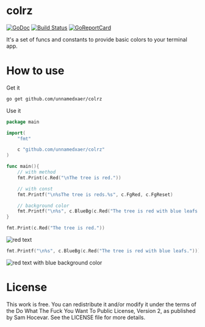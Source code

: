 colrz
==

[![GoDoc](https://godoc.org/github.com/unnamedxaer/colrz?status.svg)](https://godoc.org/github.com/unnamedxaer/colrz)
[![Build Status](https://travis-ci.org/unnamedxaer/colrz.svg)](https://travis-ci.org/unnamedxaer/colrz)
[![GoReportCard](https://goreportcard.com/badge/unnamedxaer/colrz)](https://goreportcard.com/report/unnamedxaer/colrz)
<!-- [![Gitter](https://img.shields.io/badge/chat-on_gitter-46bc99.svg?logo=data:image%2Fsvg%2Bxml%3Bbase64%2CPHN2ZyB4bWxucz0iaHR0cDovL3d3dy53My5vcmcvMjAwMC9zdmciIGhlaWdodD0iMTQiIHdpZHRoPSIxNCI%2BPGcgZmlsbD0iI2ZmZiI%2BPHJlY3QgeD0iMCIgeT0iMyIgd2lkdGg9IjEiIGhlaWdodD0iNSIvPjxyZWN0IHg9IjIiIHk9IjQiIHdpZHRoPSIxIiBoZWlnaHQ9IjciLz48cmVjdCB4PSI0IiB5PSI0IiB3aWR0aD0iMSIgaGVpZ2h0PSI3Ii8%2BPHJlY3QgeD0iNiIgeT0iNCIgd2lkdGg9IjEiIGhlaWdodD0iNCIvPjwvZz48L3N2Zz4%3D&logoWidth=10)](https://gitter.im/unnamedxaer/colrz?utm_source=share-link&utm_medium=link&utm_campaign=share-link) -->

It's a set of funcs and constants to provide basic colors to your terminal app.

# How to use

Get it

```bash
go get github.com/unnamedxaer/colrz
```

Use it
```go
package main

import(
	"fmt"

	c "github.com/unnamedxaer/colrz"
)

func main(){
	// with method
	fmt.Print(c.Red("\nThe tree is red."))

	// with const 
	fmt.Printf("\n%sThe tree is reds.%s", c.FgRed, c.FgReset)

	// background color
	fmt.Printf("\n%s", c.BlueBg(c.Red("The tree is red with blue leafs.")))
}
```

```go
fmt.Print(c.Red("The tree is red."))
```

![red text](https://example.com/img1.png)

```go
fmt.Printf("\n%s", c.BlueBg(c.Red("The tree is red with blue leafs.")))
```

![red text with blue background color](https://example.com/img1.png)

# License

This work is free. You can redistribute it and/or modify it under the
terms of the Do What The Fuck You Want To Public License, Version 2,
as published by Sam Hocevar. See the LICENSE file for more details.